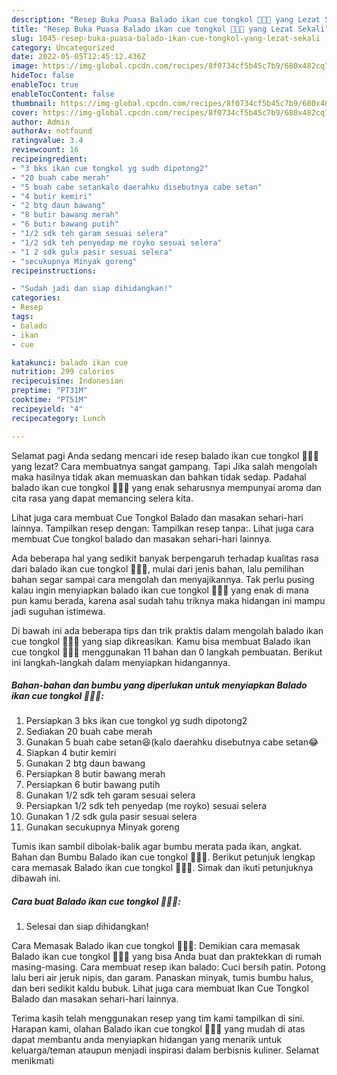 ```yaml
---
description: "Resep Buka Puasa Balado ikan cue tongkol 🦈🦈🦈 yang Lezat Sekali"
title: "Resep Buka Puasa Balado ikan cue tongkol 🦈🦈🦈 yang Lezat Sekali"
slug: 1045-resep-buka-puasa-balado-ikan-cue-tongkol-yang-lezat-sekali
category: Uncategorized
date: 2022-05-05T12:45:12.436Z
image: https://img-global.cpcdn.com/recipes/8f0734cf5b45c7b9/680x482cq70/balado-ikan-cue-tongkol-foto-resep-utama.jpg
hideToc: false
enableToc: true
enableTocContent: false
thumbnail: https://img-global.cpcdn.com/recipes/8f0734cf5b45c7b9/680x482cq70/balado-ikan-cue-tongkol-foto-resep-utama.jpg
cover: https://img-global.cpcdn.com/recipes/8f0734cf5b45c7b9/680x482cq70/balado-ikan-cue-tongkol-foto-resep-utama.jpg
author: Admin
authorAv: notfound
ratingvalue: 3.4
reviewcount: 16
recipeingredient:
- "3 bks ikan cue tongkol yg sudh dipotong2"
- "20 buah cabe merah"
- "5 buah cabe setankalo daerahku disebutnya cabe setan"
- "4 butir kemiri"
- "2 btg daun bawang"
- "8 butir bawang merah"
- "6 butir bawang putih"
- "1/2 sdk teh garam sesuai selera"
- "1/2 sdk teh penyedap me royko sesuai selera"
- "1 2 sdk gula pasir sesuai selera"
- "secukupnya Minyak goreng"
recipeinstructions:

- "Sudah jadi dan siap dihidangkan!"
categories:
- Resep
tags:
- balado
- ikan
- cue

katakunci: balado ikan cue 
nutrition: 299 calories
recipecuisine: Indonesian
preptime: "PT31M"
cooktime: "PT51M"
recipeyield: "4"
recipecategory: Lunch

---
```



Selamat pagi Anda sedang mencari ide resep balado ikan cue tongkol 🦈🦈🦈 yang lezat? Cara membuatnya sangat gampang. Tapi Jika salah mengolah maka hasilnya tidak akan memuaskan dan bahkan tidak sedap. Padahal balado ikan cue tongkol 🦈🦈🦈 yang enak seharusnya mempunyai aroma dan cita rasa yang dapat memancing selera kita.


Lihat juga cara membuat Cue Tongkol Balado dan masakan sehari-hari lainnya. Tampilkan resep dengan: Tampilkan resep tanpa:. Lihat juga cara membuat Cue tongkol balado dan masakan sehari-hari lainnya.

Ada beberapa hal yang sedikit banyak berpengaruh terhadap kualitas rasa dari balado ikan cue tongkol 🦈🦈🦈, mulai dari jenis bahan, lalu pemilihan bahan segar sampai cara mengolah dan menyajikannya. Tak perlu pusing kalau ingin menyiapkan balado ikan cue tongkol 🦈🦈🦈 yang enak di mana pun kamu berada, karena asal sudah tahu triknya maka hidangan ini mampu jadi suguhan istimewa.


Di bawah ini ada beberapa tips dan trik praktis dalam mengolah balado ikan cue tongkol 🦈🦈🦈 yang siap dikreasikan. Kamu bisa membuat Balado ikan cue tongkol 🦈🦈🦈 menggunakan 11 bahan dan 0 langkah pembuatan. Berikut ini langkah-langkah dalam menyiapkan hidangannya.

<!--inarticleads1-->

##### Bahan-bahan dan bumbu yang diperlukan untuk menyiapkan Balado ikan cue tongkol 🦈🦈🦈:

1. Persiapkan 3 bks ikan cue tongkol yg sudh dipotong2
1. Sediakan 20 buah cabe merah
1. Gunakan 5 buah cabe setan😆(kalo daerahku disebutnya cabe setan😂
1. Siapkan 4 butir kemiri
1. Gunakan 2 btg daun bawang
1. Persiapkan 8 butir bawang merah
1. Persiapkan 6 butir bawang putih
1. Gunakan 1/2 sdk teh garam sesuai selera
1. Persiapkan 1/2 sdk teh penyedap (me royko) sesuai selera
1. Gunakan 1 /2 sdk gula pasir sesuai selera
1. Gunakan secukupnya Minyak goreng


Tumis ikan sambil dibolak-balik agar bumbu merata pada ikan, angkat. Bahan dan Bumbu Balado ikan cue tongkol 🦈🦈🦈. Berikut petunjuk lengkap cara memasak Balado ikan cue tongkol 🦈🦈🦈. Simak dan ikuti petunjuknya dibawah ini. 

<!--inarticleads2-->

##### Cara buat Balado ikan cue tongkol 🦈🦈🦈:


1. Selesai dan siap dihidangkan!

Cara Memasak Balado ikan cue tongkol 🦈🦈🦈: Demikian cara memasak Balado ikan cue tongkol 🦈🦈🦈 yang bisa Anda buat dan praktekkan di rumah masing-masing. Cara membuat resep ikan balado: Cuci bersih patin. Potong lalu beri air jeruk nipis, dan garam. Panaskan minyak, tumis bumbu halus, dan beri sedikit kaldu bubuk. Lihat juga cara membuat Ikan Cue Tongkol Balado dan masakan sehari-hari lainnya. 

Terima kasih telah menggunakan resep yang tim kami tampilkan di sini. Harapan kami, olahan Balado ikan cue tongkol 🦈🦈🦈 yang mudah di atas dapat membantu anda menyiapkan hidangan yang menarik untuk keluarga/teman ataupun menjadi inspirasi dalam berbisnis kuliner. Selamat menikmati
